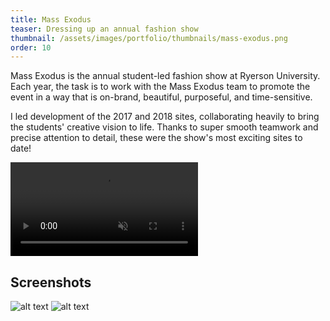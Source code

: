 ```yaml
---
title: Mass Exodus
teaser: Dressing up an annual fashion show
thumbnail: /assets/images/portfolio/thumbnails/mass-exodus.png
order: 10
---
```


Mass Exodus is the annual student-led fashion show at Ryerson University. Each year, the task is to work with the Mass Exodus team to promote the event in a way that is on-brand, beautiful, purposeful, and time-sensitive.

I led development of the 2017 and 2018 sites, collaborating heavily to bring the students' creative vision to life. Thanks to super smooth teamwork and precise attention to detail, these were the show's most exciting sites to date!

<video autoplay muted loop playsinline>
    <source src="/assets/videos/mass-exodus-demo.mp4" type="video/mp4">
</video>

## Screenshots

![alt text](/assets/images/portfolio/mass-exodus-1.jpg)
![alt text](/assets/images/portfolio/mass-exodus-2.jpg)
